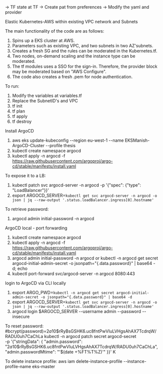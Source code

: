 -> TF state at TF 
-> Create pat from preferences 
-> Modify the yaml and provider


Elastic Kubernetes-AWS within existing VPC network and Subnets

The main functionality of the code are as follows:

1. Spins up a EKS cluster at AWS.
2. Parameters such as existing VPC, and two subnets in two AZ'subnets.
3. Creates a fresh SG and the rules can be moderated in the Kubernetes.tf.
4. Two nodes, on-demand scaling and the instance type can be moderated.
5. The tf modules uses a SSO for the sign-in. Therefore, the provider block may be moderated based on "AWS Configure".
6. The code also creates a fresh .pem for node authentication.

To run:

1. Modify the variables at variables.tf 
2. Replace the SubnetID's and VPC
3. tf init
4. tf plan
5. tf apply
6. tf destroy


Install ArgoCD
1. aws eks update-kubeconfig --region eu-west-1 --name EKSManish-ArgoCD-Cluster --profile thesis
2. kubectl create namespace argocd
3. kubectl apply -n argocd -f https://raw.githubusercontent.com/argoproj/argo-cd/stable/manifests/install.yaml

To expose it to a LB:
1. kubectl patch svc argocd-server -n argocd -p '{"spec": {"type": "LoadBalancer"}}'
2. export ARGOCD_SERVER=`kubectl get svc argocd-server -n argocd -o json | jq --raw-output '.status.loadBalancer.ingress[0].hostname'`

To retrieve password:
1. argocd admin initial-password -n argocd

ArgoCD local - port forwarding
1. kubectl create namespace argocd
2. kubectl apply -n argocd -f https://raw.githubusercontent.com/argoproj/argo-cd/stable/manifests/install.yaml
3. argocd admin initial-password -n argocd or kubectl -n argocd get secret argocd-initial-admin-secret -o jsonpath="{.data.password}" | base64 -d; echo
4. kubectl port-forward svc/argocd-server -n argocd 8080:443

login to ArgoCD via CLI locally
1. export ARGO_PWD=`kubectl -n argocd get secret argocd-initial-admin-secret -o jsonpath="{.data.password}" | base64 -d`
2. export ARGOCD_SERVER=`kubectl get svc argocd-server -n argocd -o json | jq --raw-output '.status.loadBalancer.ingress[0].hostname'`
3. argocd login $ARGOCD_SERVER --username admin --password <password> --insecure 


To reset password:
#bcrypt(password)=$2a$10$rRyBsGSHK6.uc8fntPwVIuLVHgsAhAX7TcdrqW/RADU0uh7CaChLa
kubectl -n argocd patch secret argocd-secret \
  -p '{"stringData": {
    "admin.password": "$2a$10$rRyBsGSHK6.uc8fntPwVIuLVHgsAhAX7TcdrqW/RADU0uh7CaChLa",
    "admin.passwordMtime": "'$(date +%FT%T%Z)'"
  }}'
K

To delete instance profile:
aws iam delete-instance-profile --instance-profile-name eks-master